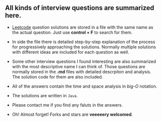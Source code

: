## All kinds of interview questions are summarized here. 

- [Leetcode](https://leetcode.com) question solutions are stored in a file with the same name as the actual question. Just use __control + F__ to search for them. 

- In side the file there is detailed step-by-step explanation of the process for progressively approaching the solutions. Normally multiple solutions with different ideas are included for each question as well.

- Some other interview questions I found interesting are also summarized with the most descriptive name I can think of. Those questions are normally stored in the __.md__ files with detailed descrpiton and analysis. The solution code for them are also included. 

- All of the answers contain the time and space analysis in _big-O_ notation. 

- The solutions are written in `Java`. 

- Please contact me if you find any faluts in the answers. 

- Oh! Almost forget! Forks and stars are __veeeeery welcomed__. 
